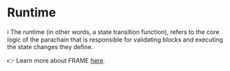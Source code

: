 # Runtime

ℹ️ The runtime (in other words, a state transition function), refers to the core logic of the parachain that is
responsible for validating blocks and executing the state changes they define.

👉 Learn more about FRAME
[here](https://paritytech.github.io/polkadot-sdk/master/polkadot_sdk_docs/polkadot_sdk/frame_runtime/index.html).
